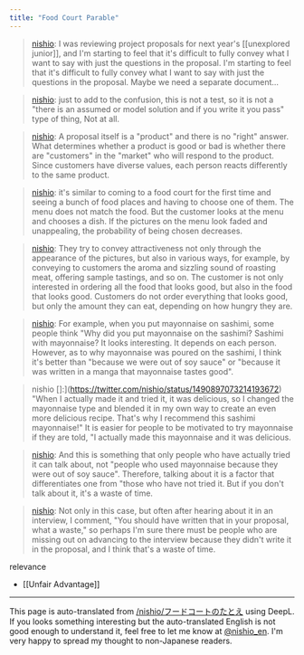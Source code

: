 ```yaml
---
title: "Food Court Parable"
---
```


> [nishio](https://twitter.com/nishio/status/1490883997723131907): I was reviewing project proposals for next year's [[unexplored junior]], and I'm starting to feel that it's difficult to fully convey what I want to say with just the questions in the proposal. I'm starting to feel that it's difficult to fully convey what I want to say with just the questions in the proposal. Maybe we need a separate document...

> [nishio](https://twitter.com/nishio/status/1490884724285648904): just to add to the confusion, this is not a test, so it is not a "there is an assumed or model solution and if you write it you pass" type of thing, Not at all.

> [nishio](https://twitter.com/nishio/status/1490886904782663685): A proposal itself is a "product" and there is no "right" answer. What determines whether a product is good or bad is whether there are "customers" in the "market" who will respond to the product. Since customers have diverse values, each person reacts differently to the same product.

> [nishio](https://twitter.com/nishio/status/1490891014181376004): it's similar to coming to a food court for the first time and seeing a bunch of food places and having to choose one of them. The menu does not match the food. But the customer looks at the menu and chooses a dish. If the pictures on the menu look faded and unappealing, the probability of being chosen decreases.

> [nishio](https://twitter.com/nishio/status/1490892093312880640): They try to convey attractiveness not only through the appearance of the pictures, but also in various ways, for example, by conveying to customers the aroma and sizzling sound of roasting meat, offering sample tastings, and so on. The customer is not only interested in ordering all the food that looks good, but also in the food that looks good. Customers do not order everything that looks good, but only the amount they can eat, depending on how hungry they are.

> [nishio](https://twitter.com/nishio/status/1490896522124627969): For example, when you put mayonnaise on sashimi, some people think "Why did you put mayonnaise on the sashimi? Sashimi with mayonnaise? It looks interesting. It depends on each person. However, as to why mayonnaise was poured on the sashimi, I think it's better than "because we were out of soy sauce" or "because it was written in a manga that mayonnaise tastes good".

> nishio []:](https://twitter.com/nishio/status/1490897073214193672) "When I actually made it and tried it, it was delicious, so I changed the mayonnaise type and blended it in my own way to create an even more delicious recipe. That's why I recommend this sashimi mayonnaise!" It is easier for people to be motivated to try mayonnaise if they are told, "I actually made this mayonnaise and it was delicious.

> [nishio](https://twitter.com/nishio/status/1490898147627126784): And this is something that only people who have actually tried it can talk about, not "people who used mayonnaise because they were out of soy sauce". Therefore, talking about it is a factor that differentiates one from "those who have not tried it. But if you don't talk about it, it's a waste of time.

> [nishio](https://twitter.com/nishio/status/1490898927918682118): Not only in this case, but often after hearing about it in an interview, I comment, "You should have written that in your proposal, what a waste," so perhaps I'm sure there must be people who are missing out on advancing to the interview because they didn't write it in the proposal, and I think that's a waste of time.

relevance
- [[Unfair Advantage]]

---
This page is auto-translated from [/nishio/フードコートのたとえ](https://scrapbox.io/nishio/フードコートのたとえ) using DeepL. If you looks something interesting but the auto-translated English is not good enough to understand it, feel free to let me know at [@nishio_en](https://twitter.com/nishio_en). I'm very happy to spread my thought to non-Japanese readers.